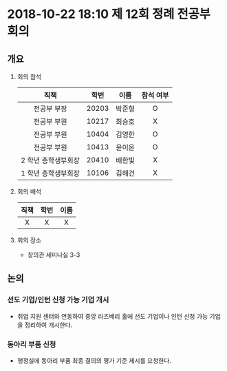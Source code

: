 # 2018-10-22 18:10 제 12회 정례 전공부 회의

## 개요
1. 회의 참석

    |         직책        |  학번 |  이름  | 참석 여부 |
    |:-------------------:|:-----:|:------:|:---------:|
    |     전공부 부장     | 20203 | 박준형 |     O     |
    |     전공부 부원     | 10217 | 최승호 |     X     |
    |     전공부 부원     | 10404 | 김영한 |     O     |
    |     전공부 부원     | 10413 | 윤이온 |     O     |
    | 2 학년 총학생부회장  | 20410 | 배한빛 |     X     |
    | 1 학년 총학생부회장  | 10106 | 김해건 |     X     |

2. 회의 배석

    | 직책 | 학번 | 이름 |
    |:----:|:----:|:----:|
    | X    | X    | X    |

3. 회의 장소
    * 창의관 세미나실 3-3

## 논의
### 선도 기업/인턴 신청 가능 기업 개시
- 취업 지원 센터와 연동하여 중앙 라즈베리 홀에 선도 기업이나 인턴 신청 가능 기업을 정리하여 개시한다.

### 동아리 부품 신청
- 행정실에 동아리 부품 최종 결의의 평가 기준 제시를 요청한다.